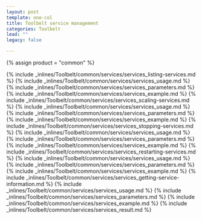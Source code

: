 ```yaml
---
layout: post
template: one-col
title: Toolbelt service management
categories: Toolbelt
lead: ""
legacy: false

---
```

{% assign product = "common" %}


{% include _inlines/Toolbelt/common/services/services_listing-services.md %}
{% include _inlines/Toolbelt/common/services/services_usage.md %}
{% include _inlines/Toolbelt/common/services/services_parameters.md %}
{% include _inlines/Toolbelt/common/services/services_example.md %}
{% include _inlines/Toolbelt/common/services/services_scaling-services.md %}
{% include _inlines/Toolbelt/common/services/services_usage.md %}
{% include _inlines/Toolbelt/common/services/services_parameters.md %}
{% include _inlines/Toolbelt/common/services/services_example.md %}
{% include _inlines/Toolbelt/common/services/services_stopping-services.md %}
{% include _inlines/Toolbelt/common/services/services_usage.md %}
{% include _inlines/Toolbelt/common/services/services_parameters.md %}
{% include _inlines/Toolbelt/common/services/services_example.md %}
{% include _inlines/Toolbelt/common/services/services_restarting-services.md %}
{% include _inlines/Toolbelt/common/services/services_usage.md %}
{% include _inlines/Toolbelt/common/services/services_parameters.md %}
{% include _inlines/Toolbelt/common/services/services_example.md %}
{% include _inlines/Toolbelt/common/services/services_getting-service-information.md %}
{% include _inlines/Toolbelt/common/services/services_usage.md %}
{% include _inlines/Toolbelt/common/services/services_parameters.md %}
{% include _inlines/Toolbelt/common/services/services_example.md %}
{% include _inlines/Toolbelt/common/services/services_result.md %}

